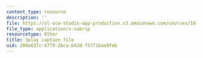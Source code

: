 ```yaml
---
content_type: resource
description: ''
file: https://ol-ocw-studio-app-production.s3.amazonaws.com/courses/18-01sc-single-variable-calculus-fall-2010/288e837cd7792bcab42df5771bae8feb_Wj0oH3ehk18.srt
file_type: application/x-subrip
resourcetype: Other
title: 3play caption file
uid: 288e837c-d779-2bca-b42d-f5771bae8feb
---
```


